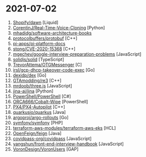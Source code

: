 # 2021-07-02

1. [Shopify/dawn](https://github.com/Shopify/dawn "Shopify's first source available reference theme, with Online Store 2.0 features and performance built-in.") [Liquid]
2. [CorentinJ/Real-Time-Voice-Cloning](https://github.com/CorentinJ/Real-Time-Voice-Cloning "Clone a voice in 5 seconds to generate arbitrary speech in real-time") [Python]
3. [mhadidg/software-architecture-books](https://github.com/mhadidg/software-architecture-books "A comprehensive list of books on Software Architecture.") 
4. [protocolbuffers/protobuf](https://github.com/protocolbuffers/protobuf "Protocol Buffers - Google's data interchange format") [C++]
5. [pi-apps/pi-platform-docs](https://github.com/pi-apps/pi-platform-docs "") 
6. [stong/CVE-2020-15368](https://github.com/stong/CVE-2020-15368 "How to exploit a vulnerable windows driver. Exploit for AsrDrv104.sys") [C++]
7. [mgechev/google-interview-preparation-problems](https://github.com/mgechev/google-interview-preparation-problems "leetcode problems I solved during my Google interview preparation.") [JavaScript]
8. [solidjs/solid](https://github.com/solidjs/solid "A declarative, efficient, and flexible JavaScript library for building user interfaces.") [TypeScript]
9. [TrevorAttema/OTGMessenger](https://github.com/TrevorAttema/OTGMessenger "Off The Grid Messenger") [C]
10. [irsl/gcp-dhcp-takeover-code-exec](https://github.com/irsl/gcp-dhcp-takeover-code-exec "Google Compute Engine (GCE) VM takeover via DHCP flood - gain root access by getting SSH keys added by google_guest_agent") [Go]
11. [dexidp/dex](https://github.com/dexidp/dex "OpenID Connect (OIDC) identity and OAuth 2.0 provider with pluggable connectors") [Go]
12. [GTAmodding/re3](https://github.com/GTAmodding/re3 "GTA III, Vice City") [C++]
13. [mrdoob/three.js](https://github.com/mrdoob/three.js "JavaScript 3D Library.") [JavaScript]
14. [jina-ai/jina](https://github.com/jina-ai/jina "Cloud-native neural search framework for 𝙖𝙣𝙮 kind of data") [Python]
15. [PowerShell/PowerShell](https://github.com/PowerShell/PowerShell "PowerShell for every system!") [C#]
16. [ORCA666/Cobalt-Wipe](https://github.com/ORCA666/Cobalt-Wipe "Cobalt wipe is the non-commercial version of Cobalt-Strike 4.3 (May 2021 Release)") [PowerShell]
17. [PX4/PX4-Autopilot](https://github.com/PX4/PX4-Autopilot "PX4 Autopilot Software") [C++]
18. [quarkusio/quarkus](https://github.com/quarkusio/quarkus "Quarkus: Supersonic Subatomic Java.") [Java]
19. [argoproj/argo-rollouts](https://github.com/argoproj/argo-rollouts "Progressive Delivery for Kubernetes") [Go]
20. [symfony/symfony](https://github.com/symfony/symfony "The Symfony PHP framework") [PHP]
21. [terraform-aws-modules/terraform-aws-eks](https://github.com/terraform-aws-modules/terraform-aws-eks "Terraform module to create an Elastic Kubernetes (EKS) cluster and associated worker instances on AWS") [HCL]
22. [OpenFeign/feign](https://github.com/OpenFeign/feign "Feign makes writing java http clients easier") [Java]
23. [covidpass-org/covidpass](https://github.com/covidpass-org/covidpass "Web app for adding EU COVID-19 Vaccination Certificates to your wallets") [JavaScript]
24. [yangshun/front-end-interview-handbook](https://github.com/yangshun/front-end-interview-handbook "🕸 No-bullshit answers to the famous h5bp Front-end Job Interview Questions") [JavaScript]
25. [VoronDesign/VoronUsers](https://github.com/VoronDesign/VoronUsers "Voron Community mods, slicer profiles and firmware configurations.") [GAP]
